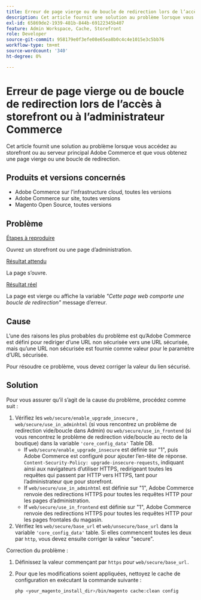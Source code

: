 ```yaml
---
title: Erreur de page vierge ou de boucle de redirection lors de l’accès à storefront ou à l’administrateur Commerce
description: Cet article fournit une solution au problème lorsque vous accédez au storefront ou au serveur principal Adobe Commerce et que vous obtenez une page vierge ou une boucle de redirection.
exl-id: 65869de2-1939-481b-844b-69122345b407
feature: Admin Workspace, Cache, Storefront
role: Developer
source-git-commit: 958179e0f3efe08e65ea8b0c4c4e1015e3c5bb76
workflow-type: tm+mt
source-wordcount: '340'
ht-degree: 0%

---
```


# Erreur de page vierge ou de boucle de redirection lors de l’accès à storefront ou à l’administrateur Commerce

Cet article fournit une solution au problème lorsque vous accédez au storefront ou au serveur principal Adobe Commerce et que vous obtenez une page vierge ou une boucle de redirection.

## Produits et versions concernés

* Adobe Commerce sur l’infrastructure cloud, toutes les versions
* Adobe Commerce sur site, toutes versions
* Magento Open Source, toutes versions

## Problème

<u>Étapes à reproduire</u>

Ouvrez un storefront ou une page d’administration.

<u>Résultat attendu</u>

La page s’ouvre.

<u>Résultat réel</u>

La page est vierge ou affiche la variable *&quot;Cette page web comporte une boucle de redirection&quot;* message d’erreur.

## Cause

L’une des raisons les plus probables du problème est qu’Adobe Commerce est défini pour rediriger d’une URL non sécurisée vers une URL sécurisée, mais qu’une URL non sécurisée est fournie comme valeur pour le paramètre d’URL sécurisée.

Pour résoudre ce problème, vous devez corriger la valeur du lien sécurisé.

## Solution

Pour vous assurer qu’il s’agit de la cause du problème, procédez comme suit :

1. Vérifiez les `web/secure/enable_upgrade_insecure` , `web/secure/use_in_adminhtml` (si vous rencontrez un problème de redirection vide/boucle dans Admin) ou `web/secure/use_in_frontend` (si vous rencontrez le problème de redirection vide/boucle au recto de la boutique) dans la variable `'core_config_data'` Table DB.
   * If `web/secure/enable_upgrade_insecure` est définie sur &quot;1&quot;, puis Adobe Commerce est configuré pour ajouter l’en-tête de réponse. `Content-Security-Policy: upgrade-insecure-requests`, indiquant ainsi aux navigateurs d’utiliser HTTPS, redirigeant toutes les requêtes qui passent par HTTP vers HTTPS, tant pour l’administrateur que pour storefront.
   * If `web/secure/use_in_adminhtml` est définie sur &quot;1&quot;, Adobe Commerce renvoie des redirections HTTPS pour toutes les requêtes HTTP pour les pages d’administration.
   * If `web/secure/use_in_frontend` est définie sur &quot;1&quot;, Adobe Commerce renvoie des redirections HTTPS pour toutes les requêtes HTTP pour les pages frontales du magasin.
1. Vérifiez les `web/secure/base_url` et `web/unsecure/base_url` dans la variable `'core_config_data'` table. Si elles commencent toutes les deux par    `http`, vous devez ensuite corriger la valeur &quot;secure&quot;.

Correction du problème :

1. Définissez la valeur commençant par `https` pour `web/secure/base_url.`
1. Pour que les modifications soient appliquées, nettoyez le cache de configuration en exécutant la commande suivante :

   ```bash
   php <your_magento_install_dir>/bin/magento cache:clean config
   ```
